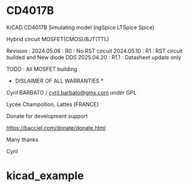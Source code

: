# CD4017B

KiCAD CD4017B Simulating model (ngSpice LTSpice Spice)

Hybrid circuit MOSFET(CMOS)/BJT(TTL)

Revision :
2024.05.06 : R0   : No RST circuit
2024.05.10 : R1   : RST circuit builded and New diode DDS
2025.04.20 : R1.1 : Datasheet update only

TODO : All MOSFET building

* DISLAIMER OF ALL WARRANTIES *

Cyril BARBATO / cyril.barbato@gmx.com under GPL

Lycée Champollion, Lattes (FRANCE)

Donate for development support

https://bacciel.com/donate/donate.html

Many thanks

Cyril
# kicad_example
